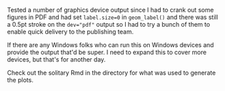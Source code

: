 Tested a number of graphics device output since I had to crank out some figures in PDF and had set
`label.size=0` in `geom_label()` and there was still a 0.5pt stroke on the `dev="pdf"` output so I 
had to try a bunch of them to enable quick delivery to the publishing team.

If there are any Windows folks who can run this on Windows devices and provide the output that'd be
super. I need to expand this to cover more devices, but that's for another day.

Check out the solitary Rmd in the directory for what was used to generate the plots.
